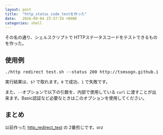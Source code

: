 ```yaml
---
layout: post
title:  "http_status_code_testを作った"
date:   2016-09-04 23:37:19 +0900
categories: shell
---
```

その名の通り、シェルスクリプトで HTTPステータスコードをテストできるものを作った。

## 使用例

<pre>
./http_redirect_test.sh --status 200 http://tsmsogn.github.io/
</pre>

実行結果は、`$?` で取れます。`0` で成功、`1` で失敗です。

また、`--`オプションで以下の引数を、内部で使用している `curl` に渡すことが出来ます。Basic認証など必要なときはこのオプションを使用してください。

## まとめ

以前作った [http_redirect_test](https://github.com/tsmsogn/http_redirect_test) の 2番煎じです。orz

